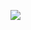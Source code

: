<p align="">
  <img src="https://github.com/user-attachments/assets/466886ea-9c06-4ebc-8c1d-1ed9ca57038e"/>
</p>

